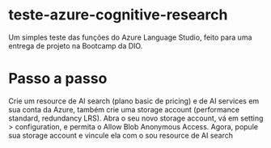 # teste-azure-cognitive-research

Um simples teste das funções do Azure Language Studio, feito para uma entrega de projeto na Bootcamp da DIO.

# Passo a passo
Crie um resource de AI search (plano basic de pricing) e de AI services em sua conta da Azure, também crie uma storage account (performance standard, redundancy LRS). Abra o seu novo storage account, vá em setting > configuration, e permita o Allow Blob Anonymous Access.
Agora, popule sua storage account e vincule ela com o sou resource de AI search
